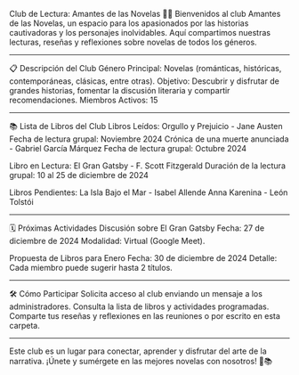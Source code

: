Club de Lectura: Amantes de las Novelas 📖✨
Bienvenidos al club Amantes de las Novelas, un espacio para los apasionados por las historias cautivadoras y los personajes inolvidables. Aquí compartimos nuestras lecturas, reseñas y reflexiones sobre novelas de todos los géneros.

---

📋 Descripción del Club
Género Principal: Novelas (románticas, históricas, contemporáneas, clásicas, entre otras).
Objetivo: Descubrir y disfrutar de grandes historias, fomentar la discusión literaria y compartir recomendaciones.
Miembros Activos: 15

---

📚 Lista de Libros del Club
Libros Leídos:
Orgullo y Prejuicio - Jane Austen
Fecha de lectura grupal: Noviembre 2024
Crónica de una muerte anunciada - Gabriel García Márquez
Fecha de lectura grupal: Octubre 2024

Libro en Lectura:
El Gran Gatsby - F. Scott Fitzgerald
Duración de la lectura grupal: 10 al 25 de diciembre de 2024

Libros Pendientes:
La Isla Bajo el Mar - Isabel Allende
Anna Karenina - León Tolstói

---

🗓️ Próximas Actividades
Discusión sobre El Gran Gatsby
Fecha: 27 de diciembre de 2024
Modalidad: Virtual (Google Meet).

Propuesta de Libros para Enero
Fecha: 30 de diciembre de 2024
Detalle: Cada miembro puede sugerir hasta 2 títulos.

---

🛠️ Cómo Participar
Solicita acceso al club enviando un mensaje a los administradores.
Consulta la lista de libros y actividades programadas.
Comparte tus reseñas y reflexiones en las reuniones o por escrito en esta carpeta.

---

Este club es un lugar para conectar, aprender y disfrutar del arte de la narrativa. ¡Únete y sumérgete en las mejores novelas con nosotros! 🌟📚

